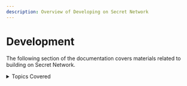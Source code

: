 ```yaml
---
description: Overview of Developing on Secret Network
---
```


# Development

The following section of the documentation covers materials related to building on Secret Network.&#x20;

<details>

<summary>Topics Covered</summary>

1. [Local Secret ](tools-and-libraries/local-secret.md)
2. [API End Points](broken-reference)
3. [Intro To Secret Contracts ](secret-by-example/intro-to-secret-contracts.md)
4. [Secret Contracts ](secret-contracts/)
   1. [Core Components](broken-reference)
   2. [Init](secret-contracts/contract-components/init.md)
   3. [Handles](secret-contracts/contract-components/handles.md)
   4. [Queries ](secret-contracts/contract-components/queries.md)
   5. [Storage](secret-contracts/contract-components/storage/)
   6. [Data Handling ](secret-contracts/best-practices/data-handling.md)
   7. [Permissioned Viewing](secret-contracts/permissioned-viewing/)
   8. [Inter-Contract Interaction](secret-contracts/inter-contract-interaction.md)
   9. [Use Cases Of Secret Contracts](use-cases-of-secret-contracts/)&#x20;
   10. [Best Practices](secret-contracts/best-practices/)&#x20;
   11. [Community Tutorials](secret-by-example/community-tutorials.md)
   12. [How To Send Native SCRT](common-patterns/how-to-send-native-scrt.md)
   13. [CosmosMSG](broken-reference)
5. [Useful Libraries](broken-reference)&#x20;
6. [Building A Back-End ](broken-reference)
7. [SecretJs](tools-and-libraries/secretjs/)
8. [Secret CLI](tools-and-libraries/secret-cli/)&#x20;
9. [Secret IDE ](tools-and-libraries/contract-development/secret-ide.md)
10. [Testnet](testnet.md)

</details>
